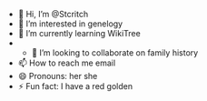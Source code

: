 - 👋 Hi, I’m @Stcritch
- 👀 I’m interested in genelogy
- 🌱 I’m currently learning WikiTree
- - 💞️ I’m looking to collaborate on family history
- 📫 How to reach me email
- 😄 Pronouns: her she
- ⚡ Fun fact: I have a red golden 
<!---
Stcritch/Stcritch is a ✨ special ✨ repository because its `README.md` (this file) appears on your GitHub profile.
You can click the Preview link to take a look at your changes.
--->
